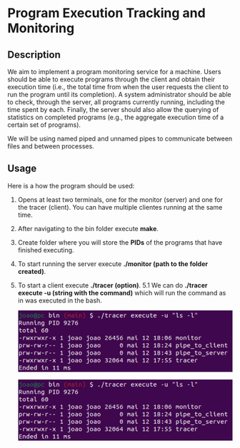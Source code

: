 # Program Execution Tracking and Monitoring
## Description
We aim to implement a program monitoring service for a machine. Users should be able to execute programs through the client and obtain their execution time (i.e., the total time from when the user requests the client to run the program until its completion). A system administrator should be able to check, through the server, all programs currently running, including the time spent by each. Finally, the server should also allow the querying of statistics on completed programs (e.g., the aggregate execution time of a certain set of programs).

We will be using named piped and unnamed pipes to communicate between files and between processes.

## Usage

Here is a how the program should be used:

1. Opens at least two terminals, one for the monitor (server) and one for the tracer (client). You can have multiple clientes running at the same time.
2. After navigating to the bin folder execute **make**.
3. Create folder where you will store the **PIDs** of the programs that have finished executing.
4. To start running the server execute **./monitor (path to the folder created)**.
5. To start a client execute **./tracer (option)**.
	5.1 We can do **./tracer execute -u (string with the command)** which will run the command as in was executed in the bash.
	<p align="center">
  	  <img src="docs/assets/images/execute-u.png" alt="Execute U">
	</p>

	![Execute U](docs/assets/images/execute-u.png)

